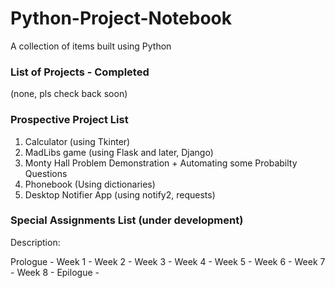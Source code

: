 # Python-Project-Notebook
A collection of items built using Python

### List of Projects - Completed
(none, pls check back soon)

### Prospective Project List
1. Calculator (using Tkinter)
2. MadLibs game (using Flask and later, Django)
3. Monty Hall Problem Demonstration + Automating some Probabilty Questions
4. Phonebook (Using dictionaries)
5. Desktop Notifier App (using notify2, requests)


### Special Assignments List (under development)

Description: 

Prologue - 
Week 1 - 
Week 2 - 
Week 3 - 
Week 4 - 
Week 5 - 
Week 6 - 
Week 7 -
Week 8 - 
Epilogue - 
